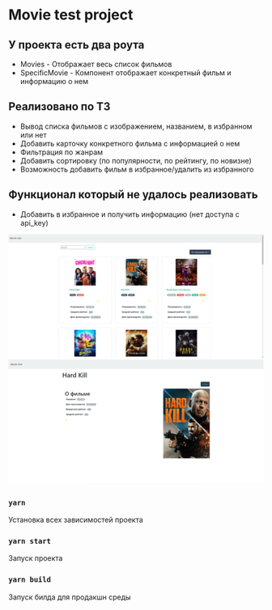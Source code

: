 # Movie test project

## У проекта есть два роута
- Movies - Отображает весь список фильмов
- SpecificMovie - Компонент отображает конкретный фильм и информацию о нем

## Реализовано по ТЗ
- Вывод списка фильмов с изображением, названием, в избранном или нет
- Добавить карточку конкретного фильма с информацией о нем 
- Фильтрация по жанрам
- Добавить сортировку (по популярности, по рейтингу, по новизне)
- Возможность добавить фильм в избранное/удалить из избранного

## Функционал который не удалось реализовать
- Добавить в избранное и получить информацию (нет доступа с api_key)

![](test_images/movies.png)
![](test_images/movie_screen.png)

### `yarn`
Установка всех зависимостей проекта

### `yarn start`
Запуск проекта

### `yarn build`
Запуск билда для продакшн среды

